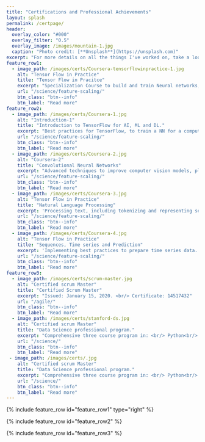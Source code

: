 ```yaml
---
title: "Certifications and Professional Achievements"
layout: splash
permalink: /certpage/
header:
  overlay_color: "#000"
  overlay_filter: "0.5"
  overlay_image: /images/mountain-1.jpg
  caption: "Photo credit: [**Unsplash**](https://unsplash.com)"
excerpt: "For more details on all the things I've worked on, take a look at my resume."
feature_row1:
  - image_path: /images/certs/Coursera-tensorflowinpractice-1.jpg
    alt: "Tensor Flow in Practice"
    title: "Tensor Flow in Pracitce"
    excerpt: "Specialization Course to build and train Neural networks, led by Laurence Moroney, AI Advocate of Google Brain.To add in TensorFlow Certification, coming soon! "
    url: "/science/feature-scaling/"
    btn_class: "btn--info"
    btn_label: "Read more"
feature_row2:
  - image_path: /images/certs/Coursera-1.jpg
    alt: "Introduction-1"
    title: "Introduction to TensorFlow for AI, ML and DL."
    excerpt: "Best practices for TensorFlow, to train a NN for a computer vision application."
    url: "/science/feature-scaling/"
    btn_class: "btn--info"
    btn_label: "Read more" 
  - image_path: /images/certs/Coursera-2.jpg
    alt: "Coursera-2"
    title: "Convolutional Neural Networks"
    excerpt: "Advanced techniques to improve computer vision models, plotting loss and accuracy and exploring strategies to prevent overfitting, including augmentation and dropout. "
    url: "/science/feature-scaling/"
    btn_class: "btn--info"
    btn_label: "Read more"  
  - image_path: /images/certs/Coursera-3.jpg
    alt: "Tensor Flow in Practice"
    title: "Natural Language Processing"
    excerpt: 'Processing text, including tokenizing and representing sentences as vectors. Applying RNNs, GRUs and LSTMs in TF.'
    url: "/science/feature-scaling/"
    btn_class: "btn--info"
    btn_label: "Read more"
  - image_path: /images/certs/Coursera-4.jpg
    alt: "Tensor Flow in Practice"
    title: "Sequences, Time series and Prediction"
    excerpt: 'Implementing best practices to prepare time series data. Exploring RNNs and 1D ConvNets for prediction.'
    url: "/science/feature-scaling/"
    btn_class: "btn--info"
    btn_label: "Read more"
feature_row3:
  - image_path: /images/certs/scrum-master.jpg
    alt: "Certified scrum Master"
    title: "Certified Scrum Master"
    excerpt: "Issued: January 15, 2020. <br/> Certificate: 14517432"
    url: "/agile/"
    btn_class: "btn--info"
    btn_label: "Read more"
  - image_path: /images/certs/stanford-ds.jpg
    alt: "Certified scrum Master"
    title: "Data Science professional program."
    excerpt: "Comprehensive three course program in: <br/> Python<br/> Statistics <br/> R Programming"
    url: "/science/"
    btn_class: "btn--info"
    btn_label: "Read more"
 - image_path: /images/certs/.jpg
    alt: "Certified scrum Master"
    title: "Data Science professional program."
    excerpt: "Comprehensive three course program in: <br/> Python<br/> Statistics <br/> R Programming"
    url: "/science/"
    btn_class: "btn--info"
    btn_label: "Read more"   
---
```


{% include feature_row id="feature_row1" type="right" %}

{% include feature_row id="feature_row2" %}

{% include feature_row id="feature_row3" %}

